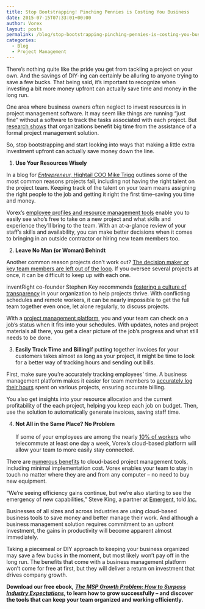 ```yaml
---
title: Stop Bootstrapping! Pinching Pennies is Costing You Business
date: 2015-07-15T07:33:01+00:00
author: Vorex
layout: posts
permalink: /blog/stop-bootstrapping-pinching-pennies-is-costing-you-business/
categories:
  - Blog
  - Project Management
---
```

There&#8217;s nothing quite like the pride you get from tackling a project on your own. And the savings of DIY-ing can certainly be alluring to anyone trying to save a few bucks. That being said, it&#8217;s important to recognize when investing a bit more money upfront can actually save time and money in the long run.<!--more-->

One area where business owners often neglect to invest resources is in project management software. It may seem like things are running &#8220;just fine&#8221; without a software to track the tasks associated with each project. But [research shows](http://blog.capterra.com/surprising-project-management-statistics/) that organizations benefit big time from the assistance of a formal project management solution.



So, stop bootstrapping and start looking into ways that making a little extra investment upfront can actually save money down the line.

  1.  **Use Your Resources Wisely**

In a blog for [_Entrepreneur,_ Hightail COO Mike Trigg](http://www.entrepreneur.com/article/246279) outlines some of the most common reasons projects fail, including not having the right talent on the project team. Keeping track of the talent on your team means assigning the right people to the job and getting it right the first time&#8211;saving you time and money.

Vorex&#8217;s [employee profiles and resource management tools](http://www.vorex.com/product/resource-allocation/) enable you to easily see who&#8217;s free to take on a new project and what skills and experience they&#8217;ll bring to the team. With an at-a-glance review of your staff&#8217;s skills and availability, you can make better decisions when it comes to bringing in an outside contractor or hiring new team members too.

<ol start="2">
  <li>
    <b> Leave No Man (or Woman) Behindt</b>
  </li>
</ol>

Another common reason projects don&#8217;t work out? [The decision maker or key team members are left out of the loop](http://www.entrepreneur.com/article/246279). If you oversee several projects at once, it can be difficult to keep up with each one.

inventRight co-founder Stephen Key recommends [fostering a culture of transparency](http://www.entrepreneur.com/article/237817) in your organization to help projects thrive. With conflicting schedules and remote workers, it can be nearly impossible to get the full team together even once, let alone regularly, to discuss projects.

With a [project management platform](http://www.vorex.com/product/online-project-management/), you and your team can check on a job&#8217;s status when it fits into your schedules. With updates, notes and project materials all there, you get a clear picture of the job&#8217;s progress and what still needs to be done.



<ol start="3">
  <li>
    <b> Easily Track Time and Billing</b>If putting together invoices for your customers takes almost as long as your project, it might be time to look for a better way of tracking hours and sending out bills.
  </li>
</ol>

First, make sure you&#8217;re accurately tracking employees&#8217; time. A business management platform makes it easier for team members to [accurately log their hours](http://www.vorex.com/product/time-expense-tracking/) spent on various projects, ensuring accurate billing.

You also get insights into your resource allocation and the current profitability of the each project, helping you keep each job on budget. Then, use the solution to automatically generate invoices, saving staff time.

<ol start="4">
  <li>
    <b> Not All in the Same Place? No Problem</b><b><br /> </b><br /> If some of your employees are among the nearly <a href="http://www.wsj.com/news/articles/SB10001424127887324539404578342503214110478">10% of workers</a> who telecommute at least one day a week, Vorex&#8217;s cloud-based platform will allow your team to more easily stay connected.
  </li>
</ol>

There are [numerous benefits](http://technologyadvice.com/project-management/blog/benefits-cloud-based-project-management-software/) to cloud-based project management tools, including minimal implementation cost. Vorex enables your team to stay in touch no matter where they are and from any computer &#8211; no need to buy new equipment.

&#8220;We&#8217;re seeing efficiency gains continue, but we&#8217;re also starting to see the emergency of new capabilities,&#8221; Steve King, a partner at [Emergent](http://www.emergentresearch.com/), told [_Inc._](http://www.inc.com/graham-winfrey/why-the-cloud-will-transform-small-business-by-2020.html)

Businesses of all sizes and across industries are using cloud-based business tools to save money and better manage their work. And although a business management solution requires commitment to an upfront investment, the gains in productivity will become apparent almost immediately.

Taking a piecemeal or DIY approach to keeping your business organized may save a few bucks in the moment, but most likely won&#8217;t pay off in the long run. The benefits that come with a business management platform won&#8217;t come for free at first, but they will deliver a return on investment that drives company growth.

**Download our free ebook,** [**_The MSP Growth Problem: How to Surpass Industry Expectations_**](http://vorex.hs-sites.com/the-msp-growth-problem-how-to-surpass-industry-expectations?__hstc=100746398.b2843db0333d5242d1d7cad84e1e93d1.1428948442272.1434416286408.1434481428312.32&__hssc=100746398.9.1434481428312&__hsfp=357257685)**, to learn how to grow successfully &#8211; and discover the tools that can keep your team organized and working efficiently.**
